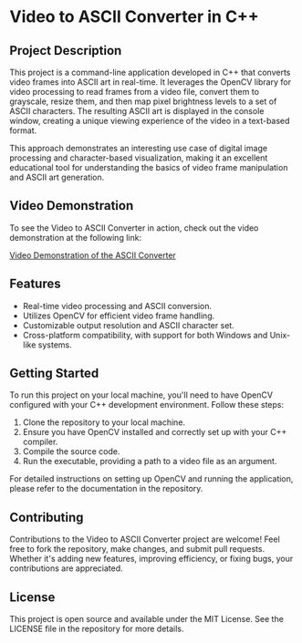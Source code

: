 # Video to ASCII Converter in C++

## Project Description

This project is a command-line application developed in C++ that converts video frames into ASCII art in real-time. It leverages the OpenCV library for video processing to read frames from a video file, convert them to grayscale, resize them, and then map pixel brightness levels to a set of ASCII characters. The resulting ASCII art is displayed in the console window, creating a unique viewing experience of the video in a text-based format.

This approach demonstrates an interesting use case of digital image processing and character-based visualization, making it an excellent educational tool for understanding the basics of video frame manipulation and ASCII art generation.

## Video Demonstration

To see the Video to ASCII Converter in action, check out the video demonstration at the following link:

<a href="https://www.loom.com/share/107aa8d2db4945e2a9b68e7080985f5b?sid=98e92c88-7479-4edb-b226-4a70b92fc62b" target="_blank">Video Demonstration of the ASCII Converter</a>


## Features

- Real-time video processing and ASCII conversion.
- Utilizes OpenCV for efficient video frame handling.
- Customizable output resolution and ASCII character set.
- Cross-platform compatibility, with support for both Windows and Unix-like systems.

## Getting Started

To run this project on your local machine, you'll need to have OpenCV configured with your C++ development environment. Follow these steps:

1. Clone the repository to your local machine.
2. Ensure you have OpenCV installed and correctly set up with your C++ compiler.
3. Compile the source code.
4. Run the executable, providing a path to a video file as an argument.

For detailed instructions on setting up OpenCV and running the application, please refer to the documentation in the repository.

## Contributing

Contributions to the Video to ASCII Converter project are welcome! Feel free to fork the repository, make changes, and submit pull requests. Whether it's adding new features, improving efficiency, or fixing bugs, your contributions are appreciated.

## License

This project is open source and available under the MIT License. See the LICENSE file in the repository for more details.
